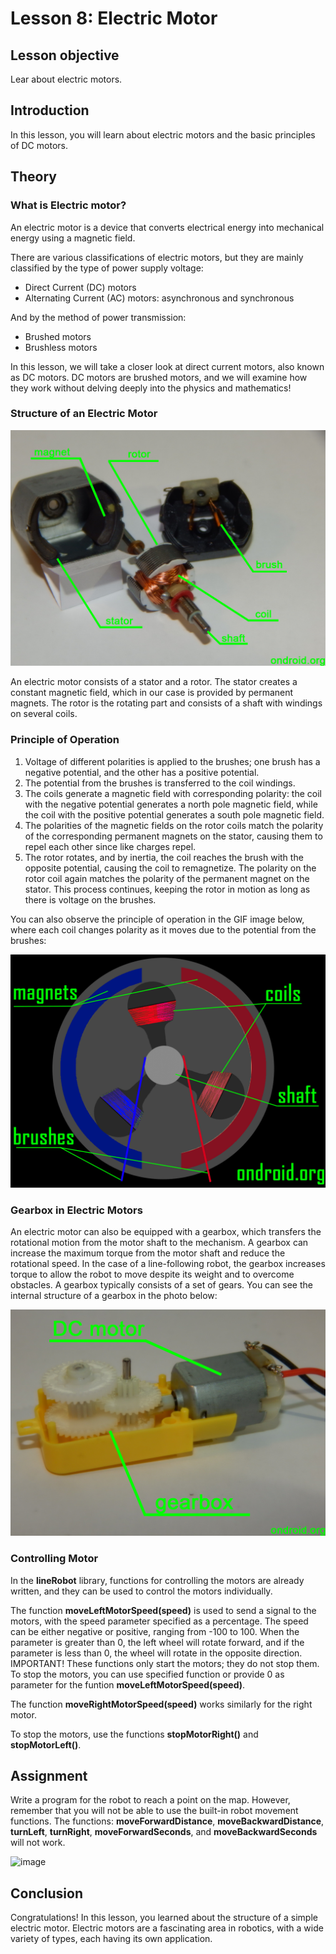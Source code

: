 # Lesson 8: Electric Motor

## Lesson objective
Lear about electric motors.

## Introduction
In this lesson, you will learn about electric motors and the basic principles of DC motors.

## Theory
### What is Electric motor?

An electric motor is a device that converts electrical energy into mechanical energy using a magnetic field.

There are various classifications of electric motors, but they are mainly classified by the type of power supply voltage:
- Direct Current (DC) motors
- Alternating Current (AC) motors: asynchronous and synchronous

And by the method of power transmission:
- Brushed motors
- Brushless motors


In this lesson, we will take a closer look at direct current motors, also known as DC motors. DC motors are brushed motors, and we will examine how they work without delving deeply into the physics and mathematics!

### Structure of an Electric Motor

![image](https://github.com/autolab-fi/line-robot-curriculum/blob/main/images/module_3/inside_motor.png?raw=True)

An electric motor consists of a stator and a rotor. The stator creates a constant magnetic field, which in our case is provided by permanent magnets. The rotor is the rotating part and consists of a shaft with windings on several coils.


### Principle of Operation

1. Voltage of different polarities is applied to the brushes; one brush has a negative potential, and the other has a positive potential.
2. The potential from the brushes is transferred to the coil windings.
3. The coils generate a magnetic field with corresponding polarity: the coil with the negative potential generates a north pole magnetic field, while the coil with the positive potential generates a south pole magnetic field.
4. The polarities of the magnetic fields on the rotor coils match the polarity of the corresponding permanent magnets on the stator, causing them to repel each other since like charges repel.
5. The rotor rotates, and by inertia, the coil reaches the brush with the opposite potential, causing the coil to remagnetize. The polarity on the rotor coil again matches the polarity of the permanent magnet on the stator. This process continues, keeping the rotor in motion as long as there is voltage on the brushes.

You can also observe the principle of operation in the GIF image below, where each coil changes polarity as it moves due to the potential from the brushes:

![image](https://github.com/autolab-fi/line-robot-curriculum/blob/main/images/module_3/animation.gif?raw=True)

### Gearbox in Electric Motors

An electric motor can also be equipped with a gearbox, which transfers the rotational motion from the motor shaft to the mechanism. A gearbox can increase the maximum torque from the motor shaft and reduce the rotational speed. In the case of a line-following robot, the gearbox increases torque to allow the robot to move despite its weight and to overcome obstacles. A gearbox typically consists of a set of gears. You can see the internal structure of a gearbox in the photo below:

![image](https://github.com/autolab-fi/line-robot-curriculum/blob/main/images/module_3/small_size_gearbox.png?raw=True)



### Controlling Motor
In the **lineRobot** library, functions for controlling the motors are already written, and they can be used to control the motors individually.

The function **moveLeftMotorSpeed(speed)** is used to send a signal to the motors, with the speed parameter specified as a percentage. The speed can be either negative or positive, ranging from -100 to 100. When the parameter is greater than 0, the left wheel will rotate forward, and if the parameter is less than 0, the wheel will rotate in the opposite direction. IMPORTANT! These functions only start the motors; they do not stop them. To stop the motors, you can use specified function or provide 0 as parameter for the funtion **moveLeftMotorSpeed(speed)**.

The function **moveRightMotorSpeed(speed)** works similarly for the right motor.

To stop the motors, use the functions **stopMotorRight()** and **stopMotorLeft()**.

## Assignment
Write a program for the robot to reach a point on the map. However, remember that you will not be able to use the built-in robot movement functions. The functions: **moveForwardDistance**, **moveBackwardDistance**, **turnLeft**, **turnRight**, **moveForwardSeconds**, and **moveBackwardSeconds** will not work. 

![image](https://github.com/autolab-fi/line-robot-curriculum/blob/main/images/module_3/finsh_point.jpg?raw=True)


## Conclusion
Congratulations! In this lesson, you learned about the structure of a simple electric motor. Electric motors are a fascinating area in robotics, with a wide variety of types, each having its own application.